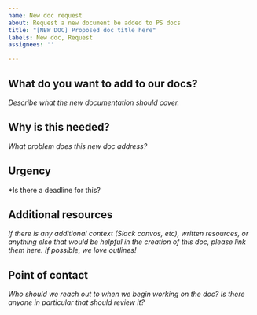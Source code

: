 ```yaml
---
name: New doc request
about: Request a new document be added to PS docs
title: "[NEW DOC] Proposed doc title here"
labels: New doc, Request
assignees: ''

---
```


## What do you want to add to our docs?
*Describe what the new documentation should cover.*

## Why is this needed?
*What problem does this new doc address?*

## Urgency
*Is there a deadline for this?

## Additional resources
*If there is any additional context (Slack convos, etc), written resources, or anything else that would be helpful in the creation of this doc, please link them here. If possible, we love outlines!*

## Point of contact
*Who should we reach out to when we begin working on the doc? Is there anyone in particular that should review it?*
